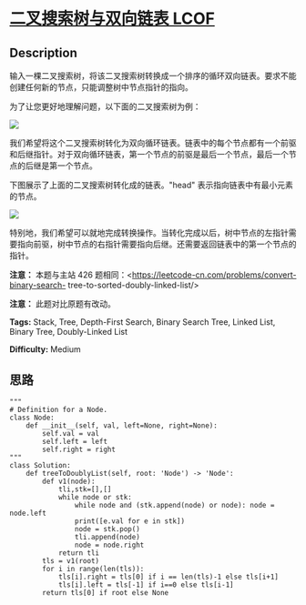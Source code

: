 # [二叉搜索树与双向链表  LCOF][title]

## Description

输入一棵二叉搜索树，将该二叉搜索树转换成一个排序的循环双向链表。要求不能创建任何新的节点，只能调整树中节点指针的指向。



为了让您更好地理解问题，以下面的二叉搜索树为例：



![](https://assets.leetcode.com/uploads/2018/10/12/bstdlloriginalbst.png)



我们希望将这个二叉搜索树转化为双向循环链表。链表中的每个节点都有一个前驱和后继指针。对于双向循环链表，第一个节点的前驱是最后一个节点，最后一个节点的后继是第一个节点。

下图展示了上面的二叉搜索树转化成的链表。"head" 表示指向链表中有最小元素的节点。



![](https://assets.leetcode.com/uploads/2018/10/12/bstdllreturndll.png)



特别地，我们希望可以就地完成转换操作。当转化完成以后，树中节点的左指针需要指向前驱，树中节点的右指针需要指向后继。还需要返回链表中的第一个节点的指针。



**注意：** 本题与主站 426 题相同：<https://leetcode-cn.com/problems/convert-binary-search-
tree-to-sorted-doubly-linked-list/>

**注意：** 此题对比原题有改动。


**Tags:** Stack, Tree, Depth-First Search, Binary Search Tree, Linked List, Binary Tree, Doubly-Linked List

**Difficulty:** Medium

## 思路

``` python3
"""
# Definition for a Node.
class Node:
    def __init__(self, val, left=None, right=None):
        self.val = val
        self.left = left
        self.right = right
"""
class Solution:
    def treeToDoublyList(self, root: 'Node') -> 'Node':
        def v1(node): 
            tli,stk=[],[]
            while node or stk:
                while node and (stk.append(node) or node): node = node.left  
                print([e.val for e in stk])
                node = stk.pop()
                tli.append(node)
                node = node.right 
            return tli   
        tls = v1(root)    
        for i in range(len(tls)):
            tls[i].right = tls[0] if i == len(tls)-1 else tls[i+1]
            tls[i].left = tls[-1] if i==0 else tls[i-1]
        return tls[0] if root else None
```

[title]: https://leetcode-cn.com/problems/er-cha-sou-suo-shu-yu-shuang-xiang-lian-biao-lcof
